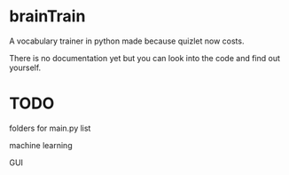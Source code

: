 # brainTrain
A vocabulary trainer in python made because quizlet now costs.

There is no documentation yet but you can look into the code and find out yourself. 

# TODO
folders for main.py list

machine learning

GUI
